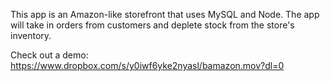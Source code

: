 This app is an Amazon-like storefront that uses MySQL and Node. The app will take in orders from customers and deplete stock from the store's inventory.

Check out a demo: https://www.dropbox.com/s/y0iwf6yke2nyasl/bamazon.mov?dl=0